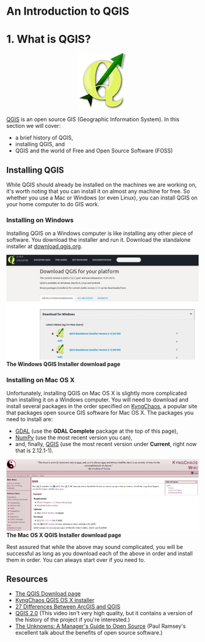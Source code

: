 # An Introduction to QGIS

# 1. What is QGIS?

<div style="width: 25%; margin: 0 auto;">
    <img src="img/qgis.png" alt="QGIS"/>
</div>

[QGIS](http://qgis.org) is an open source GIS (Geographic Information System). In this section we will cover:
* a brief history of QGIS,
* installing QGIS, and
* QGIS and the world of Free and Open Source Software (FOSS) 

## Installing QGIS

While QGIS should already be installed on the machines we are working on, it's worth noting that you can install it on almost any machine for free. So whether you use a Mac or Windows (or even Linux), you can install QGIS on your home computer to do GIS work.

### Installing on Windows

Installing QGIS on a Windows computer is like installing any other piece of software. You download the installer and run it. Download the standalone installer at [download.qgis.org](http://download.qgis.org/).

![Windows QGIS Installer](img/qgis-windows.png)
**The Windows QGIS Installer download page**

### Installing on Mac OS X

Unfortunately, installing QGIS on Mac OS X is slightly more complicated than installing it on a Windows computer. You will need to download and install several packages in the order specified on [KyngChaos](http://www.kyngchaos.com/software/qgis), a popular site that packages open source GIS software for Mac OS X. The packages you need to install are:

* [GDAL](http://www.kyngchaos.com/software/frameworks#gdal_complete) (use the **GDAL Complete** package at the top of this page),
* [NumPy](http://www.kyngchaos.com/software/python) (use the most recent version you can),
* and, finally, [QGIS](http://www.kyngchaos.com/software/qgis) (use the most recent version under **Current**, right now that is 2.12.1-1).

![KyngChaos QGIS Installer](img/kyngchaos.png)
**The Mac OS X QGIS Installer download page**

Rest assured that while the above may sound complicated, you will be successful as long as you download each of the above in order and install them in order. You can always start over if you need to.

## Resources

 * [The QGIS Download page](http://qgis.org/en/site/forusers/download.html)
 * [KyngChaos QGIS OS X installer](http://www.kyngchaos.com/software/qgis)
 * [27 Differences Between ArcGIS and QGIS](http://gisgeography.com/qgis-arcgis-differences/)
 * [QGIS 2.0](https://www.youtube.com/watch?v=sQ8ytFJE_Wk) (This video isn't very high quality, but it contains a version of the history of the project if you're interested.)
 * [The Unknowns: A Manager's Guide to Open Source](https://www.youtube.com/watch?v=jUgiG6eaYtI) (Paul Ramsey's excellent talk about the benefits of open source software.)

<div style="page-break-after: always;"></div>

